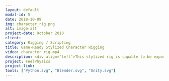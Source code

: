 ```yaml
---
layout: default
modal-id: 5
date: 2018-10-09
img: character_rig.png
alt: image-alt
project-date: October 2018
client: 
category: Rigging / Scripting
title: Game-Ready Stylized Character Rigging
video: character_rig.mp4
description: <div align="left">This stylized rig is capable to be exported to any game-engine without being worry about rigging defects or missing humanoid features. No blendshapes are used in this rig</div>
project: FeelPhysics
project-link: 
tools: ["Python.svg", "Blender.svg", "Unity.svg"]
---
```

